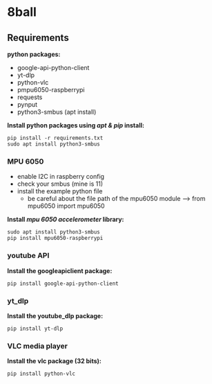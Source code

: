 # 8ball
 
## Requirements ##
**python packages:**
- google-api-python-client
- yt-dlp
- python-vlc
- pmpu6050-raspberrypi
- requests
- pynput
- python3-smbus (apt install)
  
**Install python packages using *apt & pip* install:**

    pip install -r requirements.txt
    sudo apt install python3-smbus
    
### MPU 6050 ###
- enable I2C in raspberry config
- check your smbus (mine is 11)
- install the example python file
  - be careful about the file path of the mpu6050 module --> from mpu6050 import mpu6050

**Install *mpu 6050 accelerometer* library:**

    sudo apt install python3-smbus
    pip install mpu6050-raspberrypi



### youtube API ###

**Install the googleapiclient package:** 

    pip install google-api-python-client


### yt_dlp ###

**Install the youtube_dlp package:**

    pip install yt-dlp


### VLC media player ###

**Install the vlc package (32 bits):**

    pip install python-vlc

